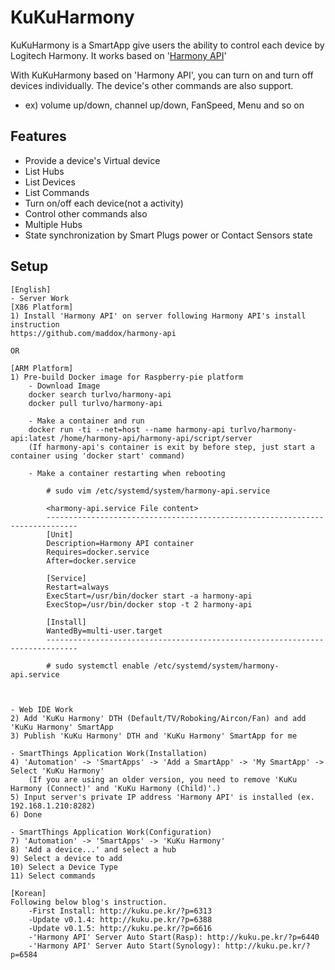 # KuKuHarmony

KuKuHarmony is a SmartApp give users the ability to control each device by Logitech Harmony.
It works based on '[Harmony API](https://github.com/maddox/harmony-api)'

With KuKuHarmony based on 'Harmony API', you can turn on and turn off devices individually.
The device's other commands are also support. 
- ex) volume up/down, channel up/down, FanSpeed, Menu and so on


## Features

* Provide a device's Virtual device
* List Hubs
* List Devices
* List Commands
* Turn on/off each device(not a activity)
* Control other commands also
* Multiple Hubs
* State synchronization by Smart Plugs power or Contact Sensors state

## Setup
    [English]
    - Server Work
    [X86 Platform]
    1) Install 'Harmony API' on server following Harmony API's install instruction
    https://github.com/maddox/harmony-api
    
    OR
    
    [ARM Platform]
    1) Pre-build Docker image for Raspberry-pie platform
        - Download Image
        docker search turlvo/harmony-api
        docker pull turlvo/harmony-api
        
        - Make a container and run
        docker run -ti --net=host --name harmony-api turlvo/harmony-api:latest /home/harmony-api/harmony-api/script/server        
        (If harmony-api's container is exit by before step, just start a container using 'docker start' command)
   
        - Make a container restarting when rebooting
        
            # sudo vim /etc/systemd/system/harmony-api.service
            
            <harmony-api.service File content>
            -----------------------------------------------------------------------------            
            [Unit]
            Description=Harmony API container
            Requires=docker.service
            After=docker.service

            [Service]
            Restart=always
            ExecStart=/usr/bin/docker start -a harmony-api
            ExecStop=/usr/bin/docker stop -t 2 harmony-api

            [Install]
            WantedBy=multi-user.target
            -----------------------------------------------------------------------------
            
            # sudo systemctl enable /etc/systemd/system/harmony-api.service
        
        
    
    - Web IDE Work
    2) Add 'KuKu Harmony' DTH (Default/TV/Roboking/Aircon/Fan) and add 'KuKu Harmony' SmartApp
    3) Publish 'KuKu Harmony' DTH and 'KuKu Harmony' SmartApp for me
        
    - SmartThings Application Work(Installation)    
    4) 'Automation' -> 'SmartApps' -> 'Add a SmartApp' -> 'My SmartApp' -> Select 'KuKu Harmony'
        (If you are using an older version, you need to remove 'KuKu Harmony (Connect)' and 'KuKu Harmony (Child)'.)
    5) Input server's private IP address 'Harmony API' is installed (ex. 192.168.1.210:8282)    
    6) Done    
    
    - SmartThings Application Work(Configuration)
    7) 'Automation' -> 'SmartApps' -> 'KuKu Harmony'
    8) 'Add a device...' and select a hub
    9) Select a device to add
    10) Select a Device Type
    11) Select commands
        
    [Korean]
    Following below blog's instruction.
        -First Install: http://kuku.pe.kr/?p=6313
        -Update v0.1.4: http://kuku.pe.kr/?p=6388
        -Update v0.1.5: http://kuku.pe.kr/?p=6616
        -'Harmony API' Server Auto Start(Rasp): http://kuku.pe.kr/?p=6440
        -'Harmony API' Server Auto Start(Synology): http://kuku.pe.kr/?p=6584
    
   
